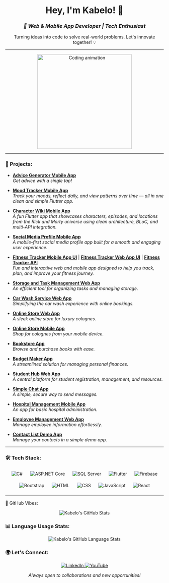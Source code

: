<h1 align="center">Hey, I'm Kabelo! 👋</h1>

<h3 align="center">
  <em>🚀 Web & Mobile App Developer | Tech Enthusiast</em>
</h3>

<p align="center">
  Turning ideas into code to solve real-world problems. Let's innovate together! 💡
</p>

---

<p align="center">
  <img src="https://media.giphy.com/media/RbDKaczqWovIugyJmW/giphy.gif" width="300" alt="Coding animation"/>
</p>

---

### 💼 Projects:

- **[Advice Generator Mobile App](https://github.com/KabeloDev/flutter_advice_generator)**  
  <em>Get advice with a single tap!</em>

- **[Mood Tracker Mobile App](https://github.com/KabeloDev/mood_tracker)**  
  <em>Track your moods, reflect daily, and view patterns over time — all in one clean and simple Flutter app.</em>

- **[Character Wiki Mobile App](https://github.com/KabeloDev/rick_and_morty_character_wiki)**  
  <em>A fun Flutter app that showcases characters, episodes, and locations from the Rick and Morty universe using clean architecture, BLoC, and multi-API integration.</em>

- **[Social Media Profile Mobile App](https://github.com/KabeloDev/profile_screen)**  
  <em>A mobile-first social media profile app built for a smooth and engaging user experience.</em>

- **[Fitness Tracker Mobile App UI](https://github.com/KabeloDev/FitnessApp_Mobile)** | **[Fitness Tracker Web App UI](https://github.com/KabeloDev/FitnessApp_UI)** |  **[Fitness Tracker API](https://github.com/KabeloDev/FitnessApp_API)**
  <br/>
  <em>Fun and interactive web and mobile app designed to help you track, plan, and improve your fitness journey.</em>

- **[Storage and Task Management Web App](https://github.com/KabeloDev/simplify-storage-and-manage-web-app)**  
  <em>An efficient tool for organizing tasks and managing storage.</em>

- **[Car Wash Service Web App](https://github.com/KabeloDev/CarWash_Service)**  
  <em>Simplifying the car wash experience with online bookings.</em>

- **[Online Store Web App](https://github.com/KabeloDev/cologne-store-web)**  
  <em>A sleek online store for luxury colognes.</em>

- **[Online Store Mobile App](https://github.com/KabeloDev/cologne-store-mobile)**  
  <em>Shop for colognes from your mobile device.</em>

- **[Bookstore App](https://github.com/KabeloDev/Bookstore)**  
  <em>Browse and purchase books with ease.</em>

- **[Budget Maker App](https://github.com/KabeloDev/Budget-Maker)**  
  <em>A streamlined solution for managing personal finances.</em>

- **[Student Hub Web App](https://github.com/KabeloDev/StudentHub)**  
  <em>A central platform for student registration, management, and resources.</em>

- **[Simple Chat App](https://github.com/KabeloDev/Chat-App)**  
  <em>A simple, secure way to send messages.</em>

- **[Hospital Management Mobile App](https://github.com/KabeloDev/Hospital-management-app)**  
  <em>An app for basic hospital administration.</em>

- **[Employee Management Web App](https://github.com/KabeloDev/Employee-management-app)**  
  <em>Manage employee information effortlessly.</em>

- **[Contact List Demo App](https://github.com/KabeloDev/Conatct-List-Demo-App)**  
  <em>Manage your contacts in a simple demo app.</em>

---

### 🛠️ Tech Stack:

<p align="center">
  <img src="https://img.icons8.com/color/48/000000/c-sharp-logo.png" alt="C#" style="margin: 10px;" />
  <img src="https://img.icons8.com/color/48/000000/asp.png" alt="ASP.NET Core" style="margin: 10px;" />
  <img src="https://img.icons8.com/color/48/000000/microsoft-sql-server.png" alt="SQL Server" style="margin: 10px;" />
  <img src="https://img.icons8.com/color/48/000000/flutter.png" alt="Flutter" style="margin: 10px;" />
  <img src="https://img.icons8.com/color/48/000000/firebase.png" alt="Firebase" style="margin: 10px;" />
  <img src="https://img.icons8.com/color/48/000000/bootstrap.png" alt="Bootstrap" style="margin: 10px;" />
  <img src="https://img.icons8.com/color/48/000000/html-5--v1.png" alt="HTML" style="margin: 10px;" />
  <img src="https://img.icons8.com/color/48/000000/css3.png" alt="CSS" style="margin: 10px;" />
  <img src="https://img.icons8.com/color/48/000000/javascript.png" alt="JavaScript" style="margin: 10px;" />
  <img src="https://img.icons8.com/color/48/000000/react-native.png" alt="React" style="margin: 10px;" />
</p>


---

🚀 GitHub Vibes:
<p align="center"> 
  <img src="https://github-readme-stats.vercel.app/api?username=KabeloDev&show_icons=true&theme=radical" alt="Kabelo's GitHub Stats" /> 
</p>

### 📊 Language Usage Stats:

<p align="center">
  <img src="https://github-readme-stats.vercel.app/api/top-langs/?username=KabeloDev&layout=compact&theme=radical&hide_border=true&langs_count=10" alt="Kabelo's GitHub Language Stats" />
</p>

### 🌍 Let's Connect:

<p align="center">
  <a href="https://www.linkedin.com/in/kabelo-makhanya-224b82315/" target="_blank">
    <img src="https://img.shields.io/badge/LinkedIn-0077B5?style=for-the-badge&logo=linkedin&logoColor=white" alt="LinkedIn" />
  </a>
  <a href="https://www.youtube.com/channel/UC2vKVgxbw8lKSVZIlU9VeOA" target="_blank">
    <img src="https://img.shields.io/badge/YouTube-FF0000?style=for-the-badge&logo=youtube&logoColor=white" alt="YouTube" />
  </a>
</p>

<p align="center">
  <em>Always open to collaborations and new opportunities!</em>
</p>
